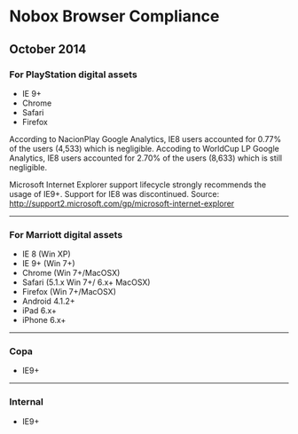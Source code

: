 # Nobox Browser Compliance
## October 2014

### For PlayStation digital assets
- IE 9+
- Chrome
- Safari
- Firefox

According to NacionPlay Google Analytics, IE8 users accounted for 0.77% of the users (4,533) which is negligible. Accoding to WorldCup LP Google Analytics, IE8 users accounted for 2.70% of the users (8,633) which is still negligible.

Microsoft Internet Explorer support lifecycle strongly recommends the usage of IE9+. Support for IE8 was discontinued. Source: http://support2.microsoft.com/gp/microsoft-internet-explorer

---
### For Marriott digital assets

- IE 8 (Win XP)
- IE 9+ (Win 7+)
- Chrome (Win 7+/MacOSX)
- Safari (5.1.x Win 7+/ 6.x+ MacOSX)
- Firefox (Win 7+/MacOSX)
- Android 4.1.2+
- iPad 6.x+
- iPhone 6.x+

---
### Copa
- IE9+


---
### Internal
- IE9+
